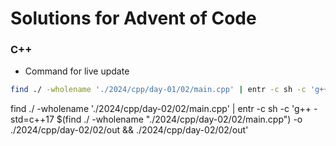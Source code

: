 # Solutions for Advent of Code

### C++
- Command for live update
```bash
find ./ -wholename './2024/cpp/day-01/02/main.cpp' | entr -c sh -c 'g++ -std=c++17 $(find ./ -wholename "./2024/cpp/day-01/02/main.cpp") -o ./2024/cpp/day-01/02/out && ./2024/cpp/day-01/02/out'
```
find ./ -wholename './2024/cpp/day-02/02/main.cpp' | entr -c sh -c 'g++ -std=c++17 $(find ./ -wholename "./2024/cpp/day-02/02/main.cpp") -o ./2024/cpp/day-02/02/out && ./2024/cpp/day-02/02/out'
